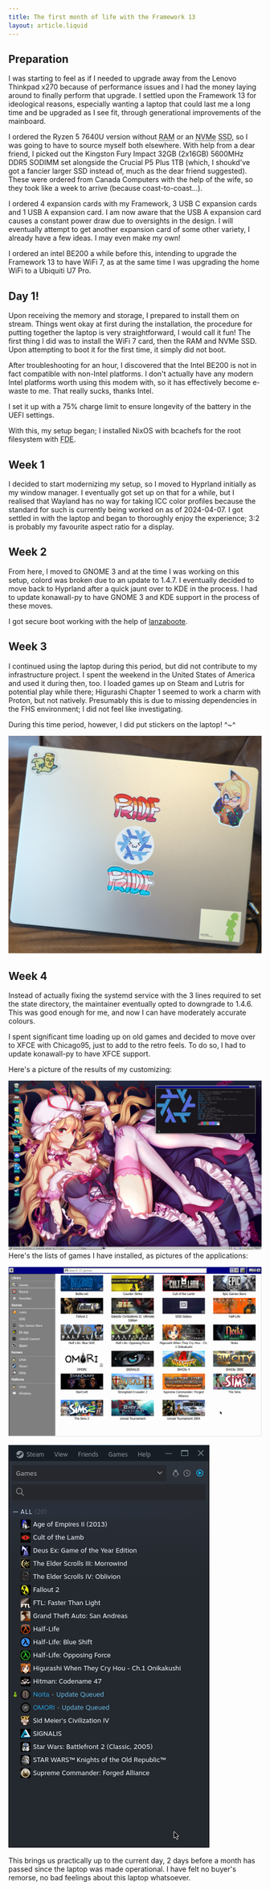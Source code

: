 ```yaml
---
title: The first month of life with the Framework 13
layout: article.liquid
---
```


## Preparation

I was starting to feel as if I needed to upgrade away from the Lenovo Thinkpad x270 because of performance issues and I had the money laying around to finally perform that upgrade. I settled upon the Framework 13 for ideological reasons, especially wanting a laptop that could last me a long time and be upgraded as I see fit, through generational improvements of the mainboard.

I ordered the Ryzen 5 7640U version without <abbr title="random-access memory">RAM</abbr> or an <abbr title="non-volatile memory express">NVMe</abbr> <abbr title="solid state drive">SSD</abbr>, so I was going to have to source myself both elsewhere. With help from a dear friend, I picked out the Kingston Fury Impact 32GB (2x16GB) 5600MHz DDR5 SODIMM set alongside the Crucial P5 Plus 1TB (which, I shoukd've got a fancier larger SSD instead of, much as the dear friend suggested). These were ordered from Canada Computers with the help of the wife, so they took like a week to arrive (because coast-to-coast...).

I ordered 4 expansion cards with my Framework, 3 USB C expansion cards and 1 USB A expansion card. I am now aware that the USB A expansion card causes a constant power draw due to oversights in the design. I will eventually attempt to get another expansion card of some other variety, I already have a few ideas. I may even make my own!

I ordered an intel BE200 a while before this, intending to upgrade the Framework 13 to have WiFi 7, as at the same time I was upgrading the home WiFi to a Ubiquiti U7 Pro.

## Day 1!

Upon receiving the memory and storage, I prepared to install them on stream. Things went okay at first during the installation, the procedure for putting together the laptop is very straightforward, I would call it fun! The first thing I did was to install the WiFi 7 card, then the RAM and NVMe SSD. Upon attempting to boot it for the first time, it simply did not boot.

After troubleshooting for an hour, I discovered that the Intel BE200 is not in fact compatible with non-Intel platforms. I don't actually have any modern Intel platforms worth using this modem with, so it has effectively become e-waste to me. That really sucks, thanks Intel.

I set it up with a 75% charge limit to ensure longevity of the battery in the UEFI settings.

With this, my setup began; I installed NixOS with bcachefs for the root filesystem with <abbr title="full disk encryption">FDE</abbr>.

## Week 1

I decided to start modernizing my setup, so I moved to Hyprland initially as my window manager. I eventually got set up on that for a while, but I realised that Wayland has no way for taking ICC color profiles because the standard for such is currently being worked on as of 2024-04-07. I got settled in with the laptop and began to thoroughly enjoy the experience; 3:2 is probably my favourite aspect ratio for a display.

## Week 2

From here, I moved to GNOME 3 and at the time I was working on this setup, colord was broken due to an update to 1.4.7. I eventually decided to move back to Hyprland after a quick jaunt over to KDE in the process. I had to update konawall-py to have GNOME 3 and KDE support in the process of these moves.

I got secure boot working with the help of [lanzaboote](https://github.com/nix-community/lanzaboote).

## Week 3

I continued using the laptop during this period, but did not contribute to my infrastructure project. I spent the weekend in the United States of America and used it during then, too. I loaded games up on Steam and Lutris for potential play while there; Higurashi Chapter 1 seemed to work a charm with Proton, but not natively. Presumably this is due to missing dependencies in the FHS environment; I did not feel like investigating.

During this time period, however, I did put stickers on the laptop! ^~^

[![The laptop covered in stickers](framework-laptop.jpg)](framework-laptop.jpg)

## Week 4

Instead of actually fixing the systemd service with the 3 lines required to set the state directory, the maintainer eventually opted to downgrade to 1.4.6. This was good enough for me, and now I can have moderately accurate colours.

I spent significant time loading up on old games and decided to move over to XFCE with Chicago95, just to add to the retro feels. To do so, I had to update konawall-py to have XFCE support.

Here's a picture of the results of my customizing:

[![A picture of the desktop of my Framework, running XFCE with Chicago95 and konawall-py running.](framework-desktop.png)](framework-desktop.png)
Here's the lists of games I have installed, as pictures of the applications:

[![A list of games installed via Lutris](framework-lutris.png)](framework-lutris.png)

[![A list of games installed via Steam](framework-steam.png)](framework-steam.png)

This brings us practically up to the current day, 2 days before a month has passed since the laptop was made operational. I have felt no buyer's remorse, no bad feelings about this laptop whatsoever.